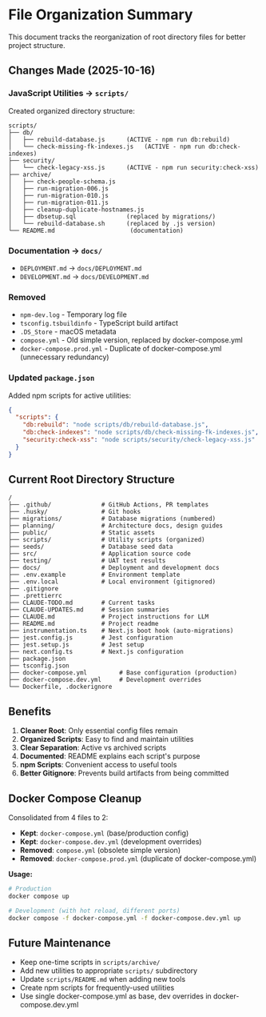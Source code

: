 # File Organization Summary

This document tracks the reorganization of root directory files for better project structure.

## Changes Made (2025-10-16)

### JavaScript Utilities → `scripts/`

Created organized directory structure:
```
scripts/
├── db/
│   ├── rebuild-database.js      (ACTIVE - npm run db:rebuild)
│   └── check-missing-fk-indexes.js   (ACTIVE - npm run db:check-indexes)
├── security/
│   └── check-legacy-xss.js      (ACTIVE - npm run security:check-xss)
├── archive/
│   ├── check-people-schema.js
│   ├── run-migration-006.js
│   ├── run-migration-010.js
│   ├── run-migration-011.js
│   ├── cleanup-duplicate-hostnames.js
│   ├── dbsetup.sql              (replaced by migrations/)
│   └── rebuild-database.sh      (replaced by .js version)
└── README.md                     (documentation)
```

### Documentation → `docs/`

- `DEPLOYMENT.md` → `docs/DEPLOYMENT.md`
- `DEVELOPMENT.md` → `docs/DEVELOPMENT.md`

### Removed

- `npm-dev.log` - Temporary log file
- `tsconfig.tsbuildinfo` - TypeScript build artifact
- `.DS_Store` - macOS metadata
- `compose.yml` - Old simple version, replaced by docker-compose.yml
- `docker-compose.prod.yml` - Duplicate of docker-compose.yml (unnecessary redundancy)

### Updated `package.json`

Added npm scripts for active utilities:
```json
{
  "scripts": {
    "db:rebuild": "node scripts/db/rebuild-database.js",
    "db:check-indexes": "node scripts/db/check-missing-fk-indexes.js",
    "security:check-xss": "node scripts/security/check-legacy-xss.js"
  }
}
```

## Current Root Directory Structure

```
/
├── .github/              # GitHub Actions, PR templates
├── .husky/               # Git hooks
├── migrations/           # Database migrations (numbered)
├── planning/             # Architecture docs, design guides
├── public/               # Static assets
├── scripts/              # Utility scripts (organized)
├── seeds/                # Database seed data
├── src/                  # Application source code
├── testing/              # UAT test results
├── docs/                 # Deployment and development docs
├── .env.example          # Environment template
├── .env.local            # Local environment (gitignored)
├── .gitignore
├── .prettierrc
├── CLAUDE-TODO.md        # Current tasks
├── CLAUDE-UPDATES.md     # Session summaries
├── CLAUDE.md             # Project instructions for LLM
├── README.md             # Project readme
├── instrumentation.ts    # Next.js boot hook (auto-migrations)
├── jest.config.js        # Jest configuration
├── jest.setup.js         # Jest setup
├── next.config.ts        # Next.js configuration
├── package.json
├── tsconfig.json
├── docker-compose.yml         # Base configuration (production)
├── docker-compose.dev.yml     # Development overrides
└── Dockerfile, .dockerignore
```

## Benefits

1. **Cleaner Root**: Only essential config files remain
2. **Organized Scripts**: Easy to find and maintain utilities
3. **Clear Separation**: Active vs archived scripts
4. **Documented**: README explains each script's purpose
5. **npm Scripts**: Convenient access to useful tools
6. **Better Gitignore**: Prevents build artifacts from being committed

## Docker Compose Cleanup

Consolidated from 4 files to 2:
- **Kept**: `docker-compose.yml` (base/production config)
- **Kept**: `docker-compose.dev.yml` (development overrides)
- **Removed**: `compose.yml` (obsolete simple version)
- **Removed**: `docker-compose.prod.yml` (duplicate of docker-compose.yml)

**Usage:**
```bash
# Production
docker compose up

# Development (with hot reload, different ports)
docker compose -f docker-compose.yml -f docker-compose.dev.yml up
```

## Future Maintenance

- Keep one-time scripts in `scripts/archive/`
- Add new utilities to appropriate `scripts/` subdirectory
- Update `scripts/README.md` when adding new tools
- Create npm scripts for frequently-used utilities
- Use single docker-compose.yml as base, dev overrides in docker-compose.dev.yml
